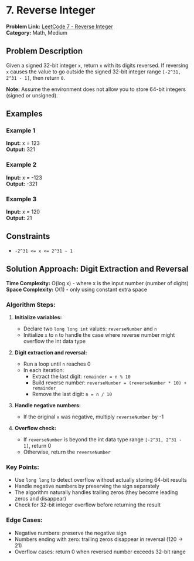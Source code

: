 # 7. Reverse Integer

**Problem Link:** [LeetCode 7 - Reverse Integer](https://leetcode.com/problems/reverse-integer/description/)  
**Category:** Math, Medium

## Problem Description

Given a signed 32-bit integer `x`, return `x` with its digits reversed. If reversing `x` causes the value to go outside the signed 32-bit integer range `[-2^31, 2^31 - 1]`, then return `0`.

**Note:** Assume the environment does not allow you to store 64-bit integers (signed or unsigned).

## Examples

### Example 1
**Input:** x = 123  
**Output:** 321

### Example 2
**Input:** x = -123  
**Output:** -321

### Example 3
**Input:** x = 120  
**Output:** 21

## Constraints

- `-2^31 <= x <= 2^31 - 1`

## Solution Approach: Digit Extraction and Reversal

**Time Complexity:** O(log x) - where x is the input number (number of digits)  
**Space Complexity:** O(1) - only using constant extra space

### Algorithm Steps:

1. **Initialize variables:**
   - Declare two `long long int` values: `reverseNumber` and `n`
   - Initialize `x` to `n` to handle the case where reverse number might overflow the int data type

2. **Digit extraction and reversal:**
   - Run a loop until `n` reaches 0
   - In each iteration:
     - Extract the last digit: `remainder = n % 10`
     - Build reverse number: `reverseNumber = (reverseNumber * 10) + remainder`
     - Remove the last digit: `n = n / 10`

3. **Handle negative numbers:**
   - If the original `x` was negative, multiply `reverseNumber` by -1

4. **Overflow check:**
   - If `reverseNumber` is beyond the int data type range `[-2^31, 2^31 - 1]`, return 0
   - Otherwise, return the `reverseNumber`

### Key Points:
- Use `long long` to detect overflow without actually storing 64-bit results
- Handle negative numbers by preserving the sign separately
- The algorithm naturally handles trailing zeros (they become leading zeros and disappear)
- Check for 32-bit integer overflow before returning the result

### Edge Cases:
- Negative numbers: preserve the negative sign
- Numbers ending with zero: trailing zeros disappear in reversal (120 → 21)
- Overflow cases: return 0 when reversed number exceeds 32-bit range